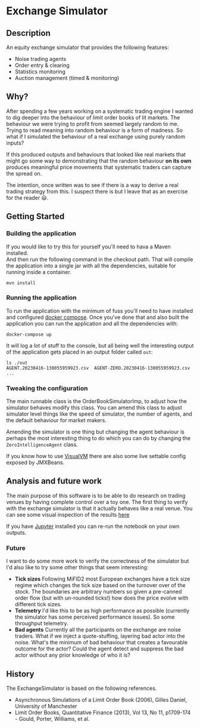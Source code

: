 # Exchange Simulator

## Description

An equity exchange simulator that provides the following features:

* Noise trading agents
* Order entry & clearing
* Statistics monitoring
* Auction management (timed & monitoring)

## Why?

After spending a few years working on a systematic trading engine I wanted to dig deeper into the behaviour of limit
order books of lit markets. The behaviour we were trying to profit from seemed largely random to me. Trying to read
meaning into random behaviour is a form of madness. So what if I simulated the behaviour of a real exchange using
purely random inputs?

If this produced outputs and behaviours that looked like real markets that might go some way to demonstrating that
the random behaviour **on its own** produces meaningful price movements that systematic traders can capture the spread
on.

The intention, once written was to see if there is a way to derive a real trading strategy from this. I suspect there
is but I leave that as an exercise for the reader :smiley:.

## Getting Started

### Building the application

If you would like to try this for yourself you'll need to hava a Maven installed.  
And then run the following command in the checkout path. That will compile the application into a single jar with all
the dependencies, suitable for running inside a container.

    mvn install

### Running the application

To run the application with the minimum of fuss you'll need to have installed and configured
[docker compose](https://docs.docker.com/compose/). Once you've done that and also built the application you can run
the application and all the dependencies with:

    docker-compose up

It will log a lot of stuff to the console, but all being well the interesting output of the application gets placed in
an output folder called `out`:

    ls ./out
    AGENT.20230416-130055959923.csv  AGENT-ZERO.20230416-130055959923.csv  ...

### Tweaking the configuration

The main runnable class is the OrderBookSimulatorImp, to adjust how the simulator behaves modify this class. You can
amend this class to adjust simulator level things like the speed of simulator, the number of agents, and the default
behaviour for market makers.

Amending the simulator is one thing but changing the agent behaviour is perhaps the most
interesting thing to do which you can do by changing the `ZeroIntelligenceAgent` class.

If you know how to use [VisualVM](https://visualvm.github.io/) there are also some live settable config exposed by
JMXBeans.

## Analysis and future work

The main purpose of this software is to be able to do research on trading venues by having complete control over a toy
one. The first thing to verify with the exchange simulator is that it actually behaves like a real venue. You can see
some visual inspection of the
results [here](https://github.com/hackinghat/exchange-simulator-java/blob/main/docs/Output%20Analysis.ipynb)

If you have [Jupyter](https://jupyter.org/) installed you can re-run the notebook on your own outputs.

### Future

I want to do some more work to verify the correctness of the simulator but I'd also like to try some
other things that seem interesting:

* **Tick sizes** Following MiFID2 most European exchanges have a tick size regime which changes the tick
  size based on the turnover over of the stock. The boundaries are arbitrary numbers so given a pre-canned order flow
  (but with un-rounded ticks!) how does the price evolve with different tick sizes.
* **Telemetry** I'd like this to be as high performance as possible (currently the simulator has some perceived
  performance issues). So some throughput telemetry.
* **Bad agents** Currently all the participants on the exchange are noise traders. What if we inject a quote-stuffing,
  layering bad actor into the noise. What's the minimum of bad behaviour that creates a favourable outcome for the
  actor?
  Could the agent detect and suppress the bad actor without any prior knowledge of who it is?

## History

The ExchangeSimulator is based on the following references.

* Asynchronous Simulations of a Limit Order Book (2006), Gilles Daniel, University of Manchester
* Limit Order Books, Quantitative Finance (2013), Vol 13, No 11, p1709-174 - Gould, Porter, Williams, et al.


